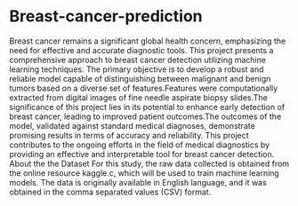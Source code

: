 # Breast-cancer-prediction
Breast cancer remains a significant global health concern, emphasizing
the need for effective and accurate diagnostic tools. This project presents a
comprehensive approach to breast cancer detection utilizing machine learning
techniques. The primary objective is to develop a robust and reliable model
capable of distinguishing between malignant and benign tumors based on a
diverse set of features.Features were computationally extracted from digital
images of fine needle aspirate biopsy slides.The significance of this project
lies in its potential to enhance early detection of breast cancer, leading to
improved patient outcomes.The outcomes of the model, validated against
standard medical diagnoses, demonstrate promising results in terms of accuracy and reliability.
This project contributes to the ongoing efforts in the
field of medical diagnostics by providing an effective and interpretable tool
for breast cancer detection.
About the the Dataset
For this study, the raw data collected is obtained from the online resource
kaggle.c, which will be used to train machine learning models. The data is
originally available in English language, and it was obtained in the comma
separated values (CSV) format.
